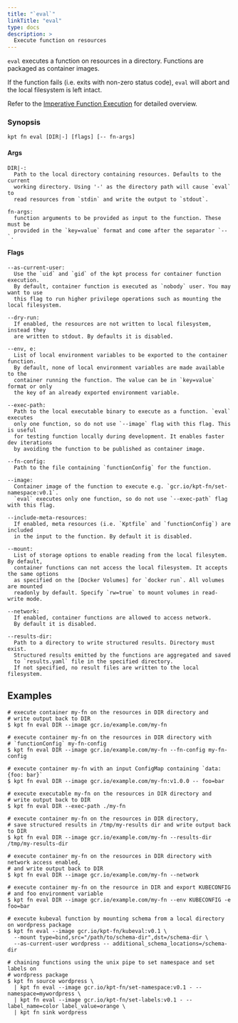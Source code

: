 ```yaml
---
title: "`eval`"
linkTitle: "eval"
type: docs
description: >
  Execute function on resources
---
```


<!--mdtogo:Short
    Execute function on resources
-->

`eval` executes a function on resources in a directory. Functions are packaged
as container images.

If the function fails (i.e. exits with non-zero status code), `eval` will
abort and the local filesystem is left intact.

Refer to the [Imperative Function Execution] for detailed overview.

### Synopsis

<!--mdtogo:Long-->

```shell
kpt fn eval [DIR|-] [flags] [-- fn-args]
```

#### Args

```shell
DIR|-:
  Path to the local directory containing resources. Defaults to the current
  working directory. Using '-' as the directory path will cause `eval` to
  read resources from `stdin` and write the output to `stdout`.
```

```shell
fn-args:
  function arguments to be provided as input to the function. These must be
  provided in the `key=value` format and come after the separator `--`.
```

#### Flags

```shell
--as-current-user:
  Use the `uid` and `gid` of the kpt process for container function execution.
  By default, container function is executed as `nobody` user. You may want to use
  this flag to run higher privilege operations such as mounting the local filesystem.

--dry-run:
  If enabled, the resources are not written to local filesystem, instead they
  are written to stdout. By defaults it is disabled.
  
--env, e:
  List of local environment variables to be exported to the container function.
  By default, none of local environment variables are made available to the
  container running the function. The value can be in `key=value` format or only
  the key of an already exported environment variable.

--exec-path:
  Path to the local executable binary to execute as a function. `eval` executes
  only one function, so do not use `--image` flag with this flag. This is useful
  for testing function locally during development. It enables faster dev iterations
  by avoiding the function to be published as container image.
  
--fn-config:
  Path to the file containing `functionConfig` for the function.

--image:
  Container image of the function to execute e.g. `gcr.io/kpt-fn/set-namespace:v0.1`.
  `eval` executes only one function, so do not use `--exec-path` flag with this flag.

--include-meta-resources:
  If enabled, meta resources (i.e. `Kptfile` and `functionConfig`) are included
  in the input to the function. By default it is disabled.

--mount:
  List of storage options to enable reading from the local filesytem. By default,
  container functions can not access the local filesystem. It accepts the same options
  as specified on the [Docker Volumes] for `docker run`. All volumes are mounted
  readonly by default. Specify `rw=true` to mount volumes in read-write mode.

--network:
  If enabled, container functions are allowed to access network.
  By default it is disabled.

--results-dir:
  Path to a directory to write structured results. Directory must exist.
  Structured results emitted by the functions are aggregated and saved
  to `results.yaml` file in the specified directory.
  If not specified, no result files are written to the local filesystem.
```

<!--mdtogo-->

## Examples
<!--mdtogo:Examples-->

```shell
# execute container my-fn on the resources in DIR directory and
# write output back to DIR
$ kpt fn eval DIR --image gcr.io/example.com/my-fn
```

```shell
# execute container my-fn on the resources in DIR directory with
# `functionConfig` my-fn-config
$ kpt fn eval DIR --image gcr.io/example.com/my-fn --fn-config my-fn-config
```

```shell
# execute container my-fn with an input ConfigMap containing `data: {foo: bar}`
$ kpt fn eval DIR --image gcr.io/example.com/my-fn:v1.0.0 -- foo=bar
```

```shell
# execute executable my-fn on the resources in DIR directory and
# write output back to DIR
$ kpt fn eval DIR --exec-path ./my-fn
```

```shell
# execute container my-fn on the resources in DIR directory,
# save structured results in /tmp/my-results dir and write output back to DIR
$ kpt fn eval DIR --image gcr.io/example.com/my-fn --results-dir /tmp/my-results-dir
```

```shell
# execute container my-fn on the resources in DIR directory with network access enabled,
# and write output back to DIR
$ kpt fn eval DIR --image gcr.io/example.com/my-fn --network 
```

```shell
# execute container my-fn on the resource in DIR and export KUBECONFIG
# and foo environment variable
$ kpt fn eval DIR --image gcr.io/example.com/my-fn --env KUBECONFIG -e foo=bar
```

```shell
# execute kubeval function by mounting schema from a local directory on wordpress package
$ kpt fn eval --image gcr.io/kpt-fn/kubeval:v0.1 \
  --mount type=bind,src="/path/to/schema-dir",dst=/schema-dir \
  --as-current-user wordpress -- additional_schema_locations=/schema-dir
```

```shell
# chaining functions using the unix pipe to set namespace and set labels on
# wordpress package
$ kpt fn source wordpress \
  | kpt fn eval --image gcr.io/kpt-fn/set-namespace:v0.1 - -- namespace=mywordpress \
  | kpt fn eval --image gcr.io/kpt-fn/set-labels:v0.1 - -- label_name=color label_value=orange \
  | kpt fn sink wordpress
```
<!--mdtogo-->

[docker volumes]: https://docs.docker.com/storage/volumes/
[Imperative Function Execution]: /book/04-using-functions/02-imperative-function-execution